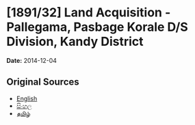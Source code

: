 # [1891/32] Land Acquisition - Pallegama, Pasbage Korale D/S Division, Kandy District

**Date:** 2014-12-04

## Original Sources

- [English](https://documents.gov.lk/view/extra-gazettes/2014/12/1891-32_E.pdf)
- [සිංහල](https://documents.gov.lk/view/extra-gazettes/2014/12/1891-32_S.pdf)
- [தமிழ்](https://documents.gov.lk/view/extra-gazettes/2014/12/1891-32_T.pdf)

